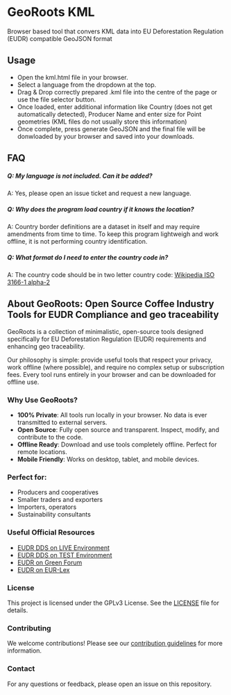 # GeoRoots KML
Browser based tool that convers KML data into EU Deforestation Regulation (EUDR) compatible GeoJSON format

## Usage

* Open the kml.html file in your browser.
* Select a language from the dropdown at the top.
* Drag & Drop correctly prepared .kml file into the centre of the page or use the file selector button.
* Once loaded, enter additional information like Country (does not get automatically detected), Producer Name and enter size for Point geometries (KML files do not usually store this information)
* Once complete, press generate GeoJSON and the final file will be donwloaded by your browser and saved into your downloads.

## FAQ

##### Q: **My language is not included. Can it be added?**
A: Yes, please open an issue ticket and request a new language.

##### Q: **Why does the program load country if it knows the location?**
A: Country border definitions are a dataset in itself and may require amendments from time to time. To keep this program lightweigh and work offline, it is not performing country identification.

##### Q: **What format do I need to enter the country code in?**
A: The country code should be in two letter country code: [Wikipedia ISO 3166-1 alpha-2](https://en.wikipedia.org/wiki/ISO_3166-1_alpha-2)



## About GeoRoots: Open Source Coffee Industry Tools for EUDR Compliance and geo traceability

GeoRoots is a collection of minimalistic, open-source tools designed specifically for EU Deforestation Regulation (EUDR) requirements and enhancing geo traceability.

Our philosophy is simple: provide useful tools that respect your privacy, work offline (where possible), and require no complex setup or subscription fees. Every tool runs entirely in your browser and can be downloaded for offline use.

### Why Use GeoRoots?

*   **100% Private**: All tools run locally in your browser. No data is ever transmitted to external servers.
*   **Open Source**: Fully open source and transparent. Inspect, modify, and contribute to the code.
*   **Offline Ready**: Download and use tools completely offline. Perfect for remote locations.
*   **Mobile Friendly**: Works on desktop, tablet, and mobile devices.

### Perfect for:

*   Producers and cooperatives
*   Smaller traders and exporters
*   Importers, operators
*   Sustainability consultants

### Useful Official Resources

*   [EUDR DDS on LIVE Environment](https://eudr.webcloud.ec.europa.eu/tracesnt/)
*   [EUDR DDS on TEST Environment](https://acceptance.eudr.webcloud.ec.europa.eu/tracesnt/)
*   [EUDR on Green Forum](https://green-forum.ec.europa.eu/deforestation-regulation-implementation/information-system-deforestation-regulation_en)
*   [EUDR on EUR-Lex](https://eur-lex.europa.eu/legal-content/EN/HIS/?uri=CELEX:52024PC0452)

### License

This project is licensed under the GPLv3 License. See the [LICENSE](LICENSE) file for details.

### Contributing

We welcome contributions! Please see our [contribution guidelines](CONTRIBUTING.md) for more information.


### Contact

For any questions or feedback, please open an issue on this repository.
